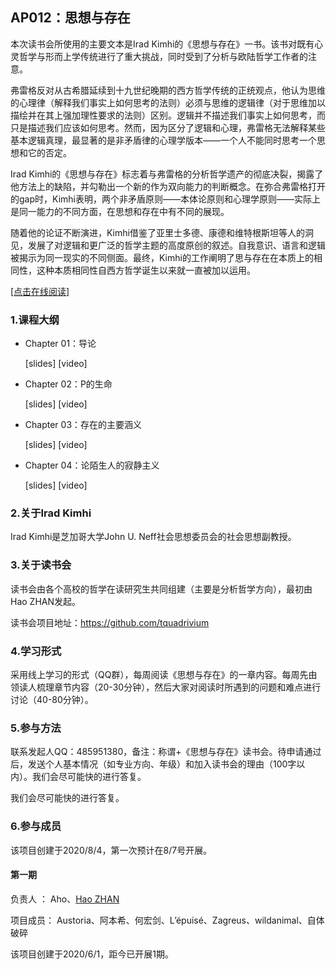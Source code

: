 

## AP012：思想与存在

本次读书会所使用的主要文本是Irad Kimhi的《思想与存在》一书。该书对既有心灵哲学与形而上学传统进行了重大挑战，同时受到了分析与欧陆哲学工作者的注意。

弗雷格反对从古希腊延续到十九世纪晚期的西方哲学传统的正统观点，他认为思维的心理律（解释我们事实上如何思考的法则）必须与思维的逻辑律（对于思维加以描绘并在其上强加理性要求的法则）区别。逻辑并不描述我们事实上如何思考，而只是描述我们应该如何思考。然而，因为区分了逻辑和心理，弗雷格无法解释某些基本逻辑真理，最显著的是非矛盾律的心理学版本――一个人不能同时思考一个思想和它的否定。

Irad Kimhi的《思想与存在》标志着与弗雷格的分析哲学遗产的彻底决裂，揭露了他方法上的缺陷，并勾勒出一个新的作为双向能力的判断概念。在弥合弗雷格打开的gap时，Kimhi表明，两个非矛盾原则——本体论原则和心理学原则——实际上是同一能力的不同方面，在思想和存在中有不同的展现。

随着他的论证不断演进，Kimhi借鉴了亚里士多德、康德和维特根斯坦等人的洞见，发展了对逻辑和更广泛的哲学主题的高度原创的叙述。自我意识、语言和逻辑被揭示为同一现实的不同侧面。最终，Kimhi的工作阐明了思与存在在本质上的相同性，这种本质相同性自西方哲学诞生以来就一直被加以运用。

[[点击在线阅读]](https://tquadrivium.github.io/thinkingandbeing//)



### 1.课程大纲

- Chapter 01：导论

  [slides] [video]

- Chapter 02：P的生命

  [slides] [video]

- Chapter 03：存在的主要涵义

  [slides] [video]

- Chapter 04：论陌生人的寂静主义

  [slides] [video]



### 2.关于Irad Kimhi

Irad Kimhi是芝加哥大学John U. Neff社会思想委员会的社会思想副教授。

### 3.关于读书会

读书会由各个高校的哲学在读研究生共同组建（主要是分析哲学方向），最初由Hao ZHAN发起。

读书会项目地址：https://github.com/tquadrivium

### 4.学习形式

采用线上学习的形式（QQ群），每周阅读《思想与存在》的一章内容。每周先由领读人梳理章节内容（20-30分钟），然后大家对阅读时所遇到的问题和难点进行讨论（40-80分钟）。

### 5.参与方法

联系发起人QQ：485951380，备注：称谓+《思想与存在》读书会。待申请通过后，发送个人基本情况（如专业方向、年级）和加入读书会的理由（100字以内）。我们会尽可能快的进行答复。

我们会尽可能快的进行答复。



### 6.参与成员

该项目创建于2020/8/4，第一次预计在8/7号开展。

#### 第一期

负责人 ： Aho、[Hao ZHAN](https://github.com/zhanhao93)

项目成员： Austoria、阿本希、何宏剑、L’épuisé、Zagreus、wildanimal、自体破碎

该项目创建于2020/6/1，距今已开展1期。

